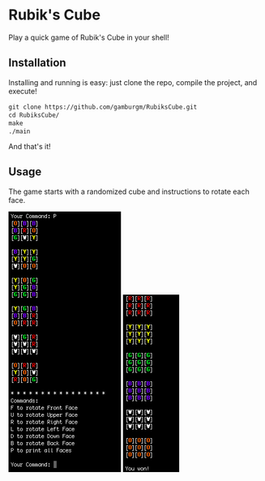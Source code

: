 # Rubik's Cube
Play a quick game of Rubik's Cube in your shell!

## Installation
Installing and running is easy: just clone the repo, compile the project, and execute!
```
git clone https://github.com/gamburgm/RubiksCube.git
cd RubiksCube/
make
./main
```
And that's it!

## Usage
The game starts with a randomized cube and instructions to rotate each face. 

![Start of Game](images/start.png)
![End of Game](images/finish.png)
